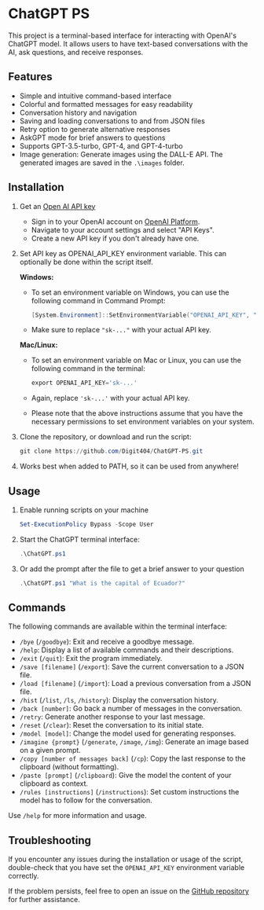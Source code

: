 # ChatGPT PS

This project is a terminal-based interface for interacting with OpenAI's ChatGPT model. It allows users to have text-based conversations with the AI, ask questions, and receive responses.

## Features

- Simple and intuitive command-based interface
- Colorful and formatted messages for easy readability
- Conversation history and navigation
- Saving and loading conversations to and from JSON files
- Retry option to generate alternative responses
- AskGPT mode for brief answers to questions
- Supports GPT-3.5-turbo, GPT-4, and GPT-4-turbo
- Image generation: Generate images using the DALL-E API. The generated images are saved in the `.\images` folder.

## Installation

1. Get an [Open AI API key](https://platform.openai.com/account/api-keys)
	- Sign in to your OpenAI account on [OpenAI Platform](https://platform.openai.com/).
	- Navigate to your account settings and select "API Keys".
	- Create a new API key if you don't already have one.

2. Set API key as OPENAI_API_KEY environment variable. This can optionally be done within the script itself.

	**Windows:**
	- To set an environment variable on Windows, you can use the following command in Command Prompt:

		```powershell
		[System.Environment]::SetEnvironmentVariable("OPENAI_API_KEY", "sk-...", "User")
		```

	- Make sure to replace `"sk-..."` with your actual API key.

	**Mac/Linux:**
	- To set an environment variable on Mac or Linux, you can use the following command in the terminal:

		```powershell
		export OPENAI_API_KEY='sk-...'
		```

	- Again, replace `'sk-...'` with your actual API key.

	- Please note that the above instructions assume that you have the necessary permissions to set environment variables on your system.

3. Clone the repository, or download and run the script:

	```powershell
	git clone https://github.com/Digit404/ChatGPT-PS.git
	```

4. Works best when added to PATH, so it can be used from anywhere!

## Usage

1. Enable running scripts on your machine

	```powershell
	Set-ExecutionPolicy Bypass -Scope User
	```

1. Start the ChatGPT terminal interface:

	```powershell
	.\ChatGPT.ps1
	```

2. Or add the prompt after the file to get a brief answer to your question

	```powershell
	.\ChatGPT.ps1 "What is the capital of Ecuador?"
	```

## Commands

The following commands are available within the terminal interface:

- `/bye` (`/goodbye`): Exit and receive a goodbye message.
- `/help`: Display a list of available commands and their descriptions.
- `/exit` (`/quit`): Exit the program immediately.
- `/save [filename]` (`/export`): Save the current conversation to a JSON file.
- `/load [filename]` (`/import`): Load a previous conversation from a JSON file.
- `/hist` (`/list`, `/ls`, `/history`): Display the conversation history.
- `/back [number]`: Go back a number of messages in the conversation.
- `/retry`: Generate another response to your last message.
- `/reset` (`/clear`): Reset the conversation to its initial state.
- `/model [model]`: Change the model used for generating responses.
- `/imagine {prompt}` (`/generate`, `/image`, `/img`): Generate an image based on a given prompt.
- `/copy [number of messages back]` (`/cp`): Copy the last response to the clipboard (without formatting).
- `/paste [prompt]` (`/clipboard`): Give the model the content of your clipboard as context.
- `/rules [instructions]` (`/instructions`): Set custom instructions the model has to follow for the conversation.

Use `/help` for more information and usage.

## Troubleshooting

If you encounter any issues during the installation or usage of the script, double-check that you have set the `OPENAI_API_KEY` environment variable correctly.

If the problem persists, feel free to open an issue on the [GitHub repository](https://github.com/Digit404/ChatGPT-PS/issues) for further assistance.